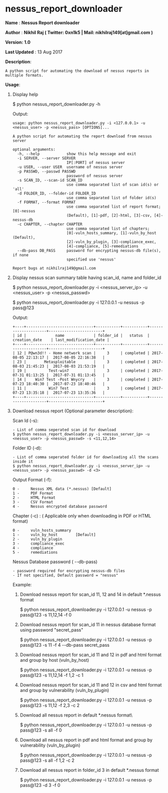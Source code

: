 # nessus_report_downloader


 **Name** : **Nessus Report downloader**

 **Author** : **Nikhil Raj ( Twitter: 0xn1k5 | Mail: nikhilraj149[at]gmail.com )**

 **Version: 1.0**
 
 **Last Updated** : 13 Aug 2017

 **Description**:  
 
    A python script for automating the download of nessus reports in multiple formats.

 **Usage**:
 
 1) Display help

    $ python nessus_report_downloader.py -h 
    
    Output:
    
        usage: python nessus_report_downloader.py -i <127.0.0.1> -u <nessus_user> -p <nessus_pass> [OPTIONS]... 
    
        A python script for automating the report download from nessus server
        
        optional arguments:
          -h, --help            show this help message and exit
          -i SERVER, --server SERVER
                                IP[:PORT] of nessus server
          -u USER, --user USER  username of nessus server
          -p PASSWD, --passwd PASSWD
                                password of nessus server
          -s SCAN_ID, --scan-id SCAN_ID
                                use comma separated list of scan id(s) or 'all'
          -d FOLDER_ID, --folder-id FOLDER_ID
                                use comma separated list of folder id(s)
          -f FORMAT, --format FORMAT
                                use comma separated list of report format; [0]-nessus
                                (Default), [1]-pdf, [2]-html, [3]-csv, [4]-nessus-db
          -c CHAPTER, --chapter CHAPTER
                                use comma separated list of chapters;
                                [0]-vuln_hosts_summary, [1]-vuln_by_host (Default),
                                [2]-vuln_by_plugin, [3]-compliance_exec,
                                [4]-compliance, [5]-remediations
          --db-pass DB_PASS     password for encrypting nessus-db file(s), if none
                                specified use 'nessus'
        
        Report bugs at nikhilraj149@gmail.com
    
 2) Display nessus scan summary table having scan_id, name and folder_id

    $ python nessus_report_downloader.py -i <nessus_server_ip> -u <nessus_user> -p <nessus_passwd>
    
    $ python nessus_report_downloader.py -i 127.0.0.1 -u nessus -p pass@123
    
    Output:
        
        +----+------------------------------+-----------+-----------+---------------------+------------------------+
        | id |             name             | folder_id |   status  |    creation_date    | last_modification_date |
        +----+------------------------------+-----------+-----------+---------------------+------------------------+
        | 12 | P@wn3d!! - Home network scan |     3     | completed | 2017-08-05 22:13:17 |  2017-08-05 22:16:38   |
        | 23 |        Metasploitable        |     3     | completed | 2017-08-03 21:45:23 |  2017-08-03 21:53:19   |
        | 19 |          Test-win7           |     3     | completed | 2017-07-31 01:13:25 |  2017-07-31 01:13:45   |
        | 14 |    Win7 Test -Post Wnycry    |     3     | completed | 2017-07-23 18:40:30 |  2017-07-23 18:40:46   |
        | 11 |          Win7 Test           |     3     | completed | 2017-07-23 13:35:18 |  2017-07-23 13:35:36   |
        +----+------------------------------+-----------+-----------+---------------------+------------------------+


    
 3) Download nessus report (Optional parameter description):

    
    Scan Id (-s):
    
        - List of comma seperated scan id for download 
        $ python nessus_report_downloader.py -i <nessus_server_ip> -u <nessus_user> -p <nessus_passwd> -s <11,12,14>
    
    Folder ID (-d):
    
        - List of comma seperated folder id for downloading all the scans inside it
        $ python nessus_report_downloader.py -i <nessus_server_ip> -u <nessus_user> -p <nessus_passwd> -d <3>
    
    Output Format (-f): 
    
        0 -     Nessus XML data (*.nessus) [Default]
        1 -     PDF Format 
        2 -     HTML Format
        3 -     CSV Format
        4 -     Nessus encrypted database password
    
    Chapter (-c) : ( Applicable only when downloading in PDF or HTML format)
    
        0 -     vuln_hosts_summary 
        1 -     vuln_by_host        [Default]
        2 -     vuln_by_plugin
        3 -     compliance_exec
        4 -     compliance
        5 -     remediations
                        
    Nessus Database password ( --db-pass)
        
        - password required for encrypting nessus-db files 
        - If not specified, Default password = "nessus"                    
                        
    Example:
    
    1) Download nessus report for scan_id 11, 12 and 14 in default *.nessus format
         
        $ python nessus_report_downloader.py -i 127.0.0.1 -u nessus -p pass@123 -s 11,12,14 -f 0
    
    3) Download nessus report for scan_id 11  in nessus database format using password "secret_pass"
    
        $ python nessus_report_downloader.py -i 127.0.0.1 -u nessus -p pass@123 -s 11 -f 4 --db-pass secret_pass
    
    4) Download nessus report for scan_id 11 and 12 in pdf and html format and group by host (vuln_by_host)
    
        $ python nessus_report_downloader.py -i 127.0.0.1 -u nessus -p pass@123 -s 11,12,14 -f 1,2 -c 1
    
    5) Download nessus report for scan_id 11 and 12 in csv and html format and group by vulnerability (vuln_by_plugin)
    
        $ python nessus_report_downloader.py -i 127.0.0.1 -u nessus -p pass@123 -s 11,12 -f 2,3 -c 2
    
    6) Download all nessus report in default *.nessus format\
    
        $ python nessus_report_downloader.py -i 127.0.0.1 -u nessus -p pass@123 -s all -f 0 
        
    7) Download all nessus report in pdf and html format and group by vulnerability (vuln_by_plugin)
    
        $ python nessus_report_downloader.py -i 127.0.0.1 -u nessus -p pass@123 -s all -f 1,2 -c 2
        
    8) Download all nessus report in folder_id 3 in default *.nessus format
     
          $ python nessus_report_downloader.py -i 127.0.0.1 -u nessus -p pass@123 -d 3 -f 0
    
    
                        
                        
                   
          



